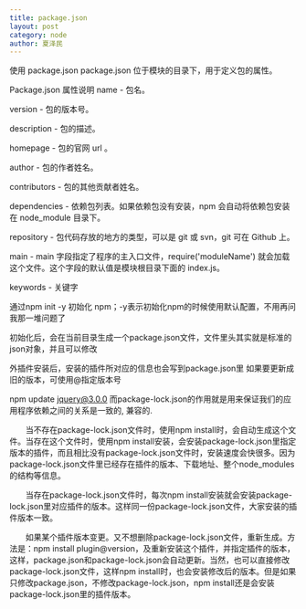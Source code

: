 ```yaml
---
title: package.json
layout: post
category: node
author: 夏泽民
---
```

使用 package.json
package.json 位于模块的目录下，用于定义包的属性。

Package.json 属性说明
name - 包名。

version - 包的版本号。

description - 包的描述。

homepage - 包的官网 url 。

author - 包的作者姓名。

contributors - 包的其他贡献者姓名。

dependencies - 依赖包列表。如果依赖包没有安装，npm 会自动将依赖包安装在 node_module 目录下。

repository - 包代码存放的地方的类型，可以是 git 或 svn，git 可在 Github 上。

main - main 字段指定了程序的主入口文件，require('moduleName') 就会加载这个文件。这个字段的默认值是模块根目录下面的 index.js。

keywords - 关键字
<!-- more -->
通过npm init -y 初始化 npm；-y表示初始化npm的时候使用默认配置，不用再问我那一堆问题了

初始化后，会在当前目录生成一个package.json文件，文件里头其实就是标准的json对象，并且可以修改


外插件安装后，安装的插件所对应的信息也会写到package.json里
如果要更新成旧的版本，可使用@指定版本号

npm update jquery@3.0.0
而package-lock.json的作用就是用来保证我们的应用程序依赖之间的关系是一致的, 兼容的.

 

　　当不存在package-lock.json文件时，使用npm install时，会自动生成这个文件。当存在这个文件时，使用npm install安装，会安装package-lock.json里指定版本的插件，而且相比没有package-lock.json文件时，安装速度会快很多。因为package-lock.json文件里已经存在插件的版本、下载地址、整个node_modules的结构等信息。

　　当存在package-lock.json文件时，每次npm install安装就会安装package-lock.json里对应插件的版本。这样同一份package-lock.json文件，大家安装的插件版本一致。

　　如果某个插件版本变更。又不想删除package-lock.json文件，重新生成。方法是：npm install plugin@version，及重新安装这个插件，并指定插件的版本，这样，package.json和package-lock.json会自动更新。当然，也可以直接修改package-lock.json文件，这样npm install时，也会安装修改后的版本。但是如果只修改package.json，不修改package-lock.json，npm install还是会安装package-lock.json里的插件版本。